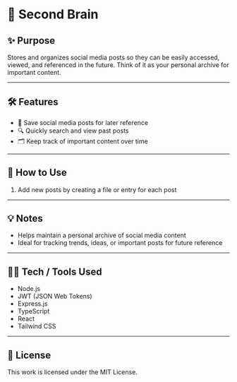 # 🧠 Second Brain

## ✨ Purpose
Stores and organizes social media posts so they can be easily accessed, viewed, and referenced in the future. Think of it as your personal archive for important content.

---

## 🛠 Features
- 📝 Save social media posts for later reference  
- 🔍 Quickly search and view past posts  
- 🗂 Keep track of important content over time

---

## 🚀 How to Use
1. Add new posts by creating a file or entry for each post  

---

## 💡 Notes
- Helps maintain a personal archive of social media content  
- Ideal for tracking trends, ideas, or important posts for future reference  

---

## 🧑‍💻 Tech / Tools Used
- Node.js  
- JWT (JSON Web Tokens)  
- Express.js  
- TypeScript  
- React  
- Tailwind CSS  

---

## 📜 License
This work is licensed under the MIT License.
